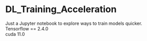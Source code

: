 # DL_Training_Acceleration

Just a Jupyter notebook to explore ways to train models quicker.<br>
Tensorflow == 2.4.0 <br>
cuda 11.0
  
